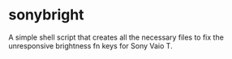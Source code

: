 # sonybright
A simple shell script that creates all the necessary files to fix the unresponsive brightness fn keys for Sony Vaio T. 
